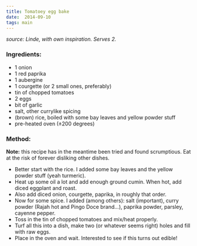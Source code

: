 ```yaml
---
title: Tomatoey egg bake
date:  2014-09-10
tags: main
---
```


*source: Linde, with own inspiration. Serves 2.*

### Ingredients:

-   1 onion
-   1 red paprika
-   1 aubergine
-   1 courgette (or 2 small ones, preferably)
-   tin of chopped tomatoes
-   2 eggs
-   bit of garlic
-   salt, other currylike spicing
-   (brown) rice, boiled with some bay leaves and yellow powder stuff
-   pre-heated oven (±200 degrees)

### Method:

**Note:** this recipe has in the meantime been tried and found
scrumptious. Eat at the risk of forever disliking other dishes.

-   Better start with the rice. I added some bay leaves and the yellow
    powder stuff (yeah turmeric).
-   Heat up some oil a lot and add enough ground cumin. When hot, add
    diced eggplant and roast.
-   Also add diced onion, courgette, paprika, in roughly that order.
-   Now for some spice. I added (among others): salt (important), curry
    powder (Rajah hot and Pingo Doce brand...), paprika powder, parsley,
    cayenne pepper.
-   Toss in the tin of chopped tomatoes and mix/heat properly.
-   Turf all this into a dish, make two (or whatever seems right) holes
    and fill with raw eggs.
-   Place in the oven and wait. Interested to see if this turns out
    edible!

